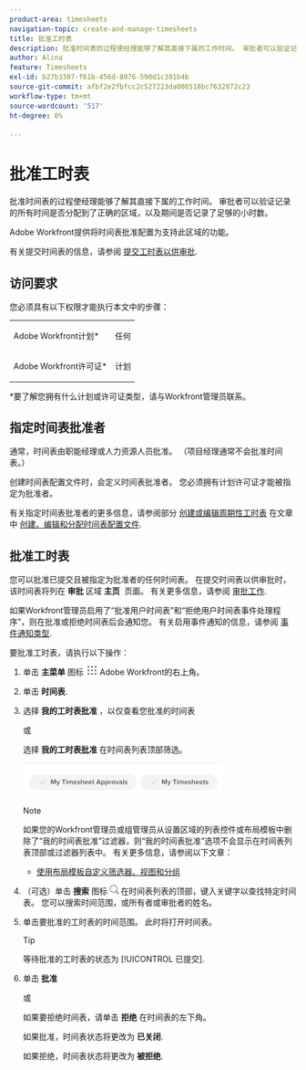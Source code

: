 ```yaml
---
product-area: timesheets
navigation-topic: create-and-manage-timesheets
title: 批准工时表
description: 批准时间表的过程使经理能够了解其直接下属的工作时间。 审批者可以验证记录的所有时间是否分配到了正确的区域，以及期间是否记录了足够的小时数。
author: Alina
feature: Timesheets
exl-id: b27b3307-f61b-456d-8076-590d1c391b4b
source-git-commit: afbf2e2fbfcc2c527223da008518bc7632872c23
workflow-type: tm+mt
source-wordcount: '517'
ht-degree: 0%

---
```


# 批准工时表

批准时间表的过程使经理能够了解其直接下属的工作时间。 审批者可以验证记录的所有时间是否分配到了正确的区域，以及期间是否记录了足够的小时数。

Adobe Workfront提供将时间表批准配置为支持此区域的功能。

有关提交时间表的信息，请参阅 [提交工时表以供审批](../../timesheets/create-and-manage-timesheets/submit-timesheet-for-approval.md).

## 访问要求

您必须具有以下权限才能执行本文中的步骤：

<table style="table-layout:auto"> 
 <col> 
 </col> 
 <col> 
 </col> 
 <tbody> 
  <tr> 
   <td role="rowheader">Adobe Workfront计划*</td> 
   <td> <p>任何</p> </td> 
  </tr> 
  <tr> 
   <td role="rowheader">Adobe Workfront许可证*</td> 
   <td> <p>计划 </p> </td> 
  </tr> 
 </tbody> 
</table>

*要了解您拥有什么计划或许可证类型，请与Workfront管理员联系。

## 指定时间表批准者

通常，时间表由职能经理或人力资源人员批准。 （项目经理通常不会批准时间表。）

创建时间表配置文件时，会定义时间表批准者。 您必须拥有计划许可证才能被指定为批准者。

有关指定时间表批准者的更多信息，请参阅部分 [创建或编辑周期性工时表](../../timesheets/create-and-manage-timesheets/create-timesheet-profiles.md#create) 在文章中 [创建、编辑和分配时间表配置文件](../../timesheets/create-and-manage-timesheets/create-timesheet-profiles.md).

## 批准工时表

您可以批准已提交且被指定为批准者的任何时间表。 在提交时间表以供审批时，该时间表将列在 **审批** 区域 **主页**  页面。 有关更多信息，请参阅 [审批工作](../../review-and-approve-work/manage-approvals/approving-work.md).

如果Workfront管理员启用了“批准用户时间表”和“拒绝用户时间表事件处理程序”，则在批准或拒绝时间表后会通知您。 有关启用事件通知的信息，请参阅 [事件通知类型](../../administration-and-setup/manage-workfront/emails/event-notifications-available-in-wf.md).

要批准工时表，请执行以下操作：

1. 单击 **主菜单** 图标 ![](assets/main-menu-icon.png) Adobe Workfront的右上角。
1. 单击 **时间表**.
1. 选择 **我的工时表批准** ，以仅查看您批准的时间表

   或

   选择 **我的工时表批准** 在时间表列表顶部筛选。

   ![](assets/my-timesheet-approvals-my-timesheets-pills-on-timesheets-list-nwe-350x58.png)

   >[!NOTE]
   >
   >如果您的Workfront管理员或组管理员从设置区域的列表控件或布局模板中删除了“我的时间表批准”过滤器，则“我的时间表批准”选项不会显示在时间表列表顶部或过滤器列表中。 有关更多信息，请参阅以下文章：
   >
   >   
   >   
   >   * [使用布局模板自定义筛选器、视图和分组](../../administration-and-setup/customize-workfront/use-layout-templates/customize-fvg-list-controls-layout-template.md)
   >   
   >

1. （可选）单击 **搜索** 图标 ![](assets/search-icon.png) 在时间表列表的顶部，键入关键字以查找特定时间表。 您可以搜索时间范围，或所有者或审批者的姓名。
1. 单击要批准的工时表的时间范围。 此时将打开时间表。

   >[!TIP]
   >
   >等待批准的工时表的状态为 [!UICONTROL 已提交].


1. 单击 **批准**

   或

   如果要拒绝时间表，请单击 **拒绝** 在时间表的左下角。

   如果批准，时间表状态将更改为 **已关闭**.

   如果拒绝，时间表状态将更改为 **被拒绝**.
